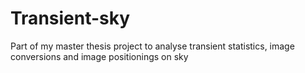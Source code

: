 # Transient-sky
Part of my master thesis project to analyse transient statistics, image conversions and image positionings on sky
